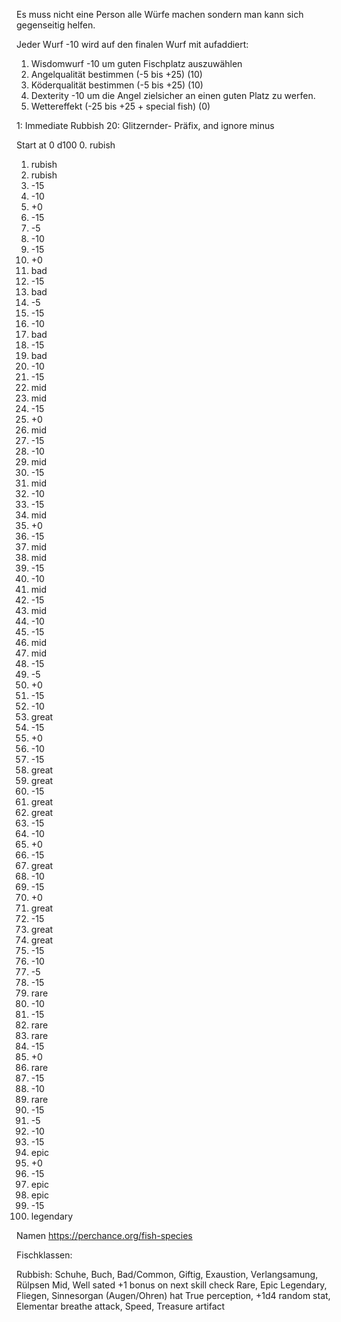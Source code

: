 Es muss nicht eine Person alle Würfe machen sondern man kann sich gegenseitig helfen.


Jeder Wurf -10 wird auf den finalen Wurf mit aufaddiert:

1. Wisdomwurf -10 um guten Fischplatz auszuwählen
2. Angelqualität bestimmen (-5 bis +25) (10)
3. Köderqualität bestimmen (-5 bis +25) (10)
4. Dexterity -10 um die Angel zielsicher an einen guten Platz zu werfen.
5. Wettereffekt (-25 bis +25 + special fish) (0)

1: Immediate Rubbish
20: Glitzernder- Präfix, and ignore minus

Start at 0
d100
0. rubish
1. rubish
2. rubish
3. -15
4. -10
5. +0
6. -15
7. -5
8. -10
9. -15
10. +0
11. bad
12. -15
13. bad
14. -5
15. -15
16. -10
17. bad
18. -15
19. bad
20. -10
21. -15
22. mid
23. mid
24. -15
25. +0
26. mid
27. -15
28. -10
29. mid
30. -15
31. mid
32. -10
33. -15
34. mid
35. +0
36. -15
37. mid
38. mid
39. -15
40. -10
41.  mid
42. -15
43. mid
44. -10
45. -15
46. mid
47. mid
48. -15
49. -5
50. +0
51. -15
52. -10
53. great
54. -15
55. +0
56. -10
57. -15
58. great
59. great
60. -15
61. great
62. great
63. -15
64. -10
65. +0
66. -15
67. great
68. -10
69. -15
70. +0
71. great
72. -15
73. great
74. great
75. -15
76. -10
77. -5
78. -15
79. rare
80. -10
81. -15
82. rare
83. rare
84. -15
85. +0
86. rare
87. -15
88. -10
89. rare
90. -15
91. -5
92. -10
93. -15
94. epic
95. +0
96. -15
97. epic
98. epic
99. -15
100. legendary

Namen
https://perchance.org/fish-species

Fischklassen:

Rubbish: Schuhe, Buch,
Bad/Common, Giftig, Exaustion, Verlangsamung, Rülpsen
Mid, Well sated +1 bonus on next skill check
Rare, 
Epic
Legendary, Fliegen, Sinnesorgan (Augen/Ohren) hat True perception, +1d4 random stat, Elementar breathe attack, Speed, Treasure artifact







